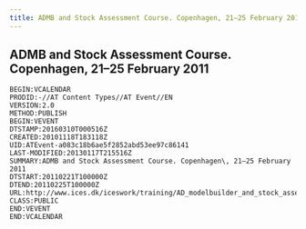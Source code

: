 ```yaml
---
title: ADMB and Stock Assessment Course. Copenhagen, 21–25 February 2011
---
```


ADMB and Stock Assessment Course. Copenhagen, 21–25 February 2011
------------------------------------------------------------------

```
BEGIN:VCALENDAR
PRODID:-//AT Content Types//AT Event//EN
VERSION:2.0
METHOD:PUBLISH
BEGIN:VEVENT
DTSTAMP:20160310T000516Z
CREATED:20101118T183118Z
UID:ATEvent-a083c18b6ae5f2852abd53ee97c86141
LAST-MODIFIED:20130117T215516Z
SUMMARY:ADMB and Stock Assessment Course. Copenhagen\, 21–25 February 2011
DTSTART:20110221T100000Z
DTEND:20110225T100000Z
URL:http://www.ices.dk/iceswork/training/AD_modelbuilder_and_stock_assessment.pdf
CLASS:PUBLIC
END:VEVENT
END:VCALENDAR
```
